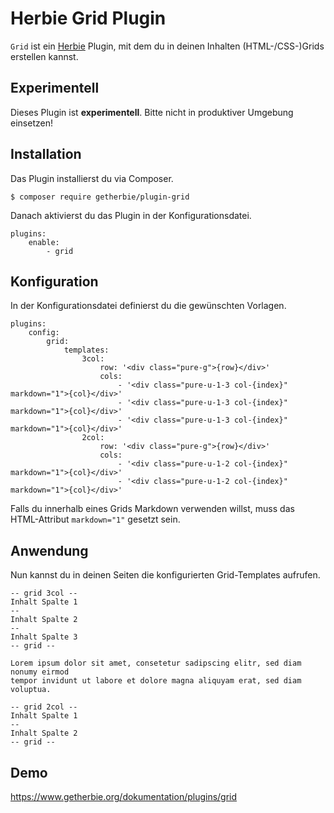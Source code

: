# Herbie Grid Plugin

`Grid` ist ein [Herbie](http://github.com/getherbie/herbie) Plugin, mit dem du in deinen Inhalten (HTML-/CSS-)Grids 
erstellen kannst.


## Experimentell

Dieses Plugin ist **experimentell**. Bitte nicht in produktiver Umgebung einsetzen!


## Installation

Das Plugin installierst du via Composer.

	$ composer require getherbie/plugin-grid

Danach aktivierst du das Plugin in der Konfigurationsdatei.

    plugins:
        enable:
            - grid


## Konfiguration

In der Konfigurationsdatei definierst du die gewünschten Vorlagen.

    plugins:
        config:
            grid:
                templates:
                    3col:
                        row: '<div class="pure-g">{row}</div>'
                        cols:
                            - '<div class="pure-u-1-3 col-{index}" markdown="1">{col}</div>'
                            - '<div class="pure-u-1-3 col-{index}" markdown="1">{col}</div>'
                            - '<div class="pure-u-1-3 col-{index}" markdown="1">{col}</div>'
                    2col:
                        row: '<div class="pure-g">{row}</div>'
                        cols:
                            - '<div class="pure-u-1-2 col-{index}" markdown="1">{col}</div>'
                            - '<div class="pure-u-1-2 col-{index}" markdown="1">{col}</div>'
                            
Falls du innerhalb eines Grids Markdown verwenden willst, muss das HTML-Attribut `markdown="1"` gesetzt sein.

                             
## Anwendung

Nun kannst du in deinen Seiten die konfigurierten Grid-Templates aufrufen.

    -- grid 3col --
    Inhalt Spalte 1 
    --
    Inhalt Spalte 2 
    --
    Inhalt Spalte 3 
    -- grid --
    
    Lorem ipsum dolor sit amet, consetetur sadipscing elitr, sed diam nonumy eirmod 
    tempor invidunt ut labore et dolore magna aliquyam erat, sed diam voluptua.
    
    -- grid 2col --
    Inhalt Spalte 1 
    --
    Inhalt Spalte 2 
    -- grid --


## Demo

<https://www.getherbie.org/dokumentation/plugins/grid>

